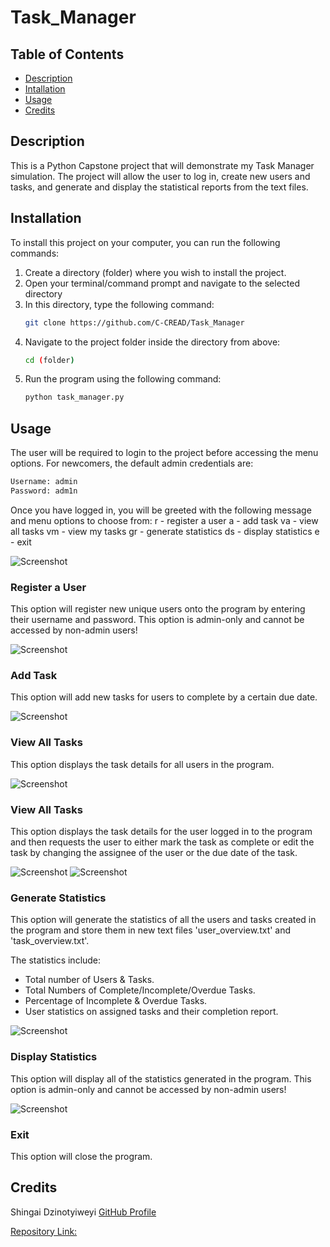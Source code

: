 # Task_Manager

## Table of Contents
- [Description](#description)
- [Intallation](#installation)
- [Usage](#usage)
- [Credits](#credits)

## Description
This is a Python Capstone project that will demonstrate my Task Manager simulation. The project will allow the user to log in, create new users and tasks, and generate and display the statistical reports from the text files. 

## Installation
To install this project on your computer, you can run the following commands:
1. Create a directory (folder) where you wish to install the project.
2. Open your terminal/command prompt and navigate to the selected directory
3. In this directory, type the following command:
     ```sh
     git clone https://github.com/C-CREAD/Task_Manager
     ```
4. Navigate to the project folder inside the directory from above:
     ```sh
     cd (folder)
     ```
5. Run the program using the following command:
     ```sh
     python task_manager.py 
     ```

## Usage
The user will be required to login to the project before accessing the menu options. For newcomers, the default admin credentials are:
```sh
Username: admin
Password: adm1n
```

Once you have logged in, you will be greeted with the following message and menu options to choose from:
r - register a user
a - add task
va - view all tasks
vm - view my tasks
gr - generate statistics
ds - display statistics 
e - exit

![Screenshot](images/1_login.png)

### Register a User
This option will register new unique users onto the program by entering their username and password.
This option is admin-only and cannot be accessed by non-admin users!

![Screenshot](images/2_register.png)

### Add Task
This option will add new tasks for users to complete by a certain due date. 

![Screenshot](images/3-add.png)

### View All Tasks
This option displays the task details for all users in the program.

![Screenshot](images/4_view_all.png)

### View All Tasks
This option displays the task details for the user logged in to the program and then requests the user to either mark the task as complete or edit the task by changing the assignee of the user or the due date of the task. 

![Screenshot](images/5_view_mine_1.png)
![Screenshot](images/5_view_mine_2.png)

### Generate Statistics
This option will generate the statistics of all the users and tasks created in the program and store them in new text files 'user_overview.txt' and 'task_overview.txt'.

The statistics include:
- Total number of Users & Tasks.
- Total Numbers of Complete/Incomplete/Overdue Tasks.
- Percentage of Incomplete & Overdue Tasks.
- User statistics on assigned tasks and their completion report.

![Screenshot](images/6_generate.png)

### Display Statistics
This option will display all of the statistics generated in the program.
This option is admin-only and cannot be accessed by non-admin users!

![Screenshot](images/7_display.png)

### Exit
This option will close the program.

## Credits
Shingai Dzinotyiweyi [GitHub Profile](https://github.com/C-CREAD)

[Repository Link:](https://github.com/C-CREAD/Task_Manager) 

